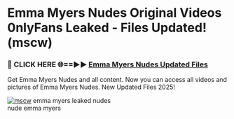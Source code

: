 # Emma Myers Nudes Original Videos 0nlyFans Leaked - Files Updated! (mscw)

<h3>🔴 CLICK HERE 🌐==►► <a href="https://tinyurl.com/yrmya6cz" rel="nofollow">Emma Myers Nudes Updated Files</a></h3>

Get Emma Myers Nudes and all content. Now you can access all videos and pictures of Emma Myers Nudes. New Updated Files 2025!

[![mscw](https://i.imgur.com/FMdXYCs.gif)](https://tinyurl.com/yrmya6cz)
emma myers leaked nudes<br>
nude emma myers